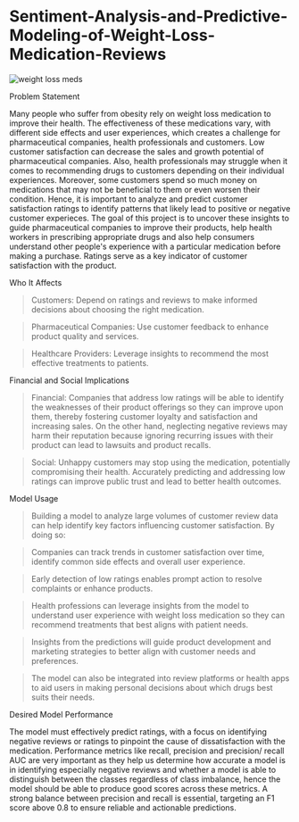 # Sentiment-Analysis-and-Predictive-Modeling-of-Weight-Loss-Medication-Reviews

![weight loss meds](https://github.com/user-attachments/assets/e737ff86-db80-4b96-8c26-eb42571fe373)

Problem Statement

Many people who suffer from obesity rely on weight loss medication to improve their health. The effectiveness of these medications vary, with different side effects and user experiences, which creates a challenge for pharmaceutical companies, health professionals and customers. Low customer satisfaction can decrease the sales and growth potential of pharmaceutical companies. Also, health professionals may struggle when it comes to recommending drugs to customers depending on their individual experiences. Moreover, some customers spend so much money on medications that may not be beneficial to them or even worsen their condition. Hence, it is important to analyze and predict customer satisfaction ratings to identify patterns that likely lead to positive or negative customer experieces. The goal of this project is to uncover these insights to guide pharmaceutical companies to improve their products, help health workers in prescribing appropriate drugs and also help consumers understand other people's experience with a particular medication before making a purchase. Ratings serve as a key indicator of customer satisfaction with the product.

Who It Affects

> Customers: Depend on ratings and reviews to make informed decisions about choosing the right medication.

> Pharmaceutical Companies: Use customer feedback to enhance product quality and services.

> Healthcare Providers: Leverage insights to recommend the most effective treatments to patients.

Financial and Social Implications

> Financial: Companies that address low ratings will be able to identify the weaknesses of their product offerings so they can improve upon them, thereby fostering customer loyalty and satisfaction and increasing sales. On the other hand, neglecting negative reviews may harm their reputation because ignoring recurring issues with their product can lead to lawsuits and product recalls.

> Social: Unhappy customers may stop using the medication, potentially compromising their health. Accurately predicting and addressing low ratings can improve public trust and lead to better health outcomes.

Model Usage

> Building a model to analyze large volumes of customer review data can help identify key factors influencing customer satisfaction. By doing so:

> Companies can track trends in customer satisfaction over time, identify common side effects and overall user experience.

> Early detection of low ratings enables prompt action to resolve complaints or enhance products.

> Health professions can leverage insights from the model to understand user experience with weight loss medication so they can recommend treatments that best aligns with patient needs.

> Insights from the predictions will guide product development and marketing strategies to better align with customer needs and preferences.

> The model can also be integrated into review platforms or health apps to aid users in making personal decisions about which drugs best suits their needs.

Desired Model Performance

The model must effectively predict ratings, with a focus on identifying negative reviews or ratings to pinpoint the cause of dissatisfaction with the medication. Performance metrics like recall, precision and precision/ recall AUC are very important as they help us determine how accurate a model is in identifying especially negative reviews and whether a model is able to distinguish between the classes regardless of class imbalance, hence the model should be able to produce good scores across these metrics. A strong balance between precision and recall is essential, targeting an F1 score above 0.8 to ensure reliable and actionable predictions.
